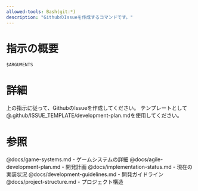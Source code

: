 ```yaml
---
allowed-tools: Bash(git:*)
description: "GithubのIssueを作成するコマンドです。"
---
```


# 指示の概要
```
$ARGUMENTS
```

# 詳細
上の指示に従って、GithubのIssueを作成してください。
テンプレートとして@.github/ISSUE_TEMPLATE/development-plan.mdを使用してください。

# 参照
@docs/game-systems.md - ゲームシステムの詳細
@docs/agile-development-plan.md - 開発計画
@docs/implementation-status.md - 現在の実装状況
@docs/development-guidelines.md - 開発ガイドライン
@docs/project-structure.md - プロジェクト構造